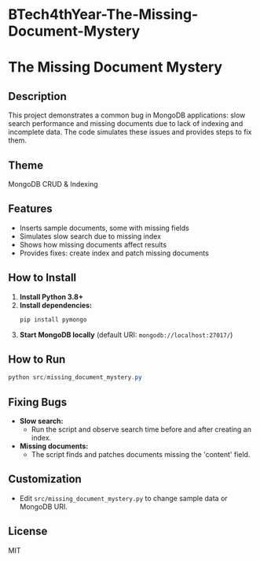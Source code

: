 # BTech4thYear-The-Missing-Document-Mystery

# The Missing Document Mystery

## Description
This project demonstrates a common bug in MongoDB applications: slow search performance and missing documents due to lack of indexing and incomplete data. The code simulates these issues and provides steps to fix them.

## Theme
MongoDB CRUD & Indexing

## Features
- Inserts sample documents, some with missing fields
- Simulates slow search due to missing index
- Shows how missing documents affect results
- Provides fixes: create index and patch missing documents

## How to Install
1. **Install Python 3.8+**
2. **Install dependencies:**
   ```powershell
   pip install pymongo
   ```
3. **Start MongoDB locally** (default URI: `mongodb://localhost:27017/`)

## How to Run
```powershell
python src/missing_document_mystery.py
```

## Fixing Bugs
- **Slow search:**
  - Run the script and observe search time before and after creating an index.
- **Missing documents:**
  - The script finds and patches documents missing the 'content' field.

## Customization
- Edit `src/missing_document_mystery.py` to change sample data or MongoDB URI.

## License
MIT